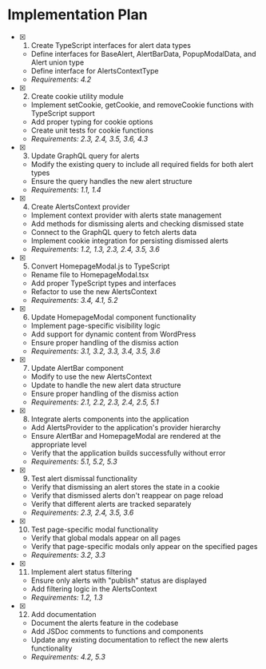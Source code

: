 # Implementation Plan

- [x] 1. Create TypeScript interfaces for alert data types

  - Define interfaces for BaseAlert, AlertBarData, PopupModalData, and Alert union type
  - Define interface for AlertsContextType
  - _Requirements: 4.2_

- [x] 2. Create cookie utility module

  - Implement setCookie, getCookie, and removeCookie functions with TypeScript support
  - Add proper typing for cookie options
  - Create unit tests for cookie functions
  - _Requirements: 2.3, 2.4, 3.5, 3.6, 4.3_

- [x] 3. Update GraphQL query for alerts

  - Modify the existing query to include all required fields for both alert types
  - Ensure the query handles the new alert structure
  - _Requirements: 1.1, 1.4_

- [x] 4. Create AlertsContext provider

  - Implement context provider with alerts state management
  - Add methods for dismissing alerts and checking dismissed state
  - Connect to the GraphQL query to fetch alerts data
  - Implement cookie integration for persisting dismissed alerts
  - _Requirements: 1.2, 1.3, 2.3, 2.4, 3.5, 3.6_

- [x] 5. Convert HomepageModal.js to TypeScript

  - Rename file to HomepageModal.tsx
  - Add proper TypeScript types and interfaces
  - Refactor to use the new AlertsContext
  - _Requirements: 3.4, 4.1, 5.2_

- [x] 6. Update HomepageModal component functionality

  - Implement page-specific visibility logic
  - Add support for dynamic content from WordPress
  - Ensure proper handling of the dismiss action
  - _Requirements: 3.1, 3.2, 3.3, 3.4, 3.5, 3.6_

- [x] 7. Update AlertBar component

  - Modify to use the new AlertsContext
  - Update to handle the new alert data structure
  - Ensure proper handling of the dismiss action
  - _Requirements: 2.1, 2.2, 2.3, 2.4, 2.5, 5.1_

- [x] 8. Integrate alerts components into the application

  - Add AlertsProvider to the application's provider hierarchy
  - Ensure AlertBar and HomepageModal are rendered at the appropriate level
  - Verify that the application builds successfully without error
  - _Requirements: 5.1, 5.2, 5.3_

- [x] 9. Test alert dismissal functionality

  - Verify that dismissing an alert stores the state in a cookie
  - Verify that dismissed alerts don't reappear on page reload
  - Verify that different alerts are tracked separately
  - _Requirements: 2.3, 2.4, 3.5, 3.6_

- [x] 10. Test page-specific modal functionality

  - Verify that global modals appear on all pages
  - Verify that page-specific modals only appear on the specified pages
  - _Requirements: 3.2, 3.3_

- [x] 11. Implement alert status filtering

  - Ensure only alerts with "publish" status are displayed
  - Add filtering logic in the AlertsContext
  - _Requirements: 1.2, 1.3_

- [x] 12. Add documentation
  - Document the alerts feature in the codebase
  - Add JSDoc comments to functions and components
  - Update any existing documentation to reflect the new alerts functionality
  - _Requirements: 4.2, 5.3_
